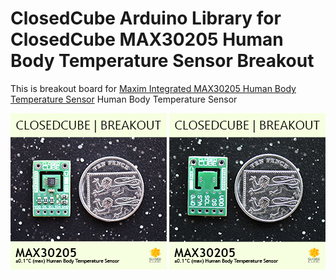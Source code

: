ClosedCube Arduino Library for
ClosedCube MAX30205 Human Body Temperature Sensor Breakout
=================================================================

This is breakout board for [Maxim Integrated MAX30205 Human Body Temperature Sensor](https://www.maximintegrated.com/en/products/analog/sensors-and-sensor-interface/MAX30205.html) Human Body Temperature Sensor


[![](https://github.com/closedcube/ClosedCube_MAX30205_Arduino/blob/master/images/B016_MAX30205_Pic1.jpg)](https://www.tindie.com/stores/closedcube/)
[![](https://github.com/closedcube/ClosedCube_MAX30205_Arduino/blob/master/images/B016_MAX30205_Pic2.jpg)](https://www.tindie.com/stores/closedcube/)




